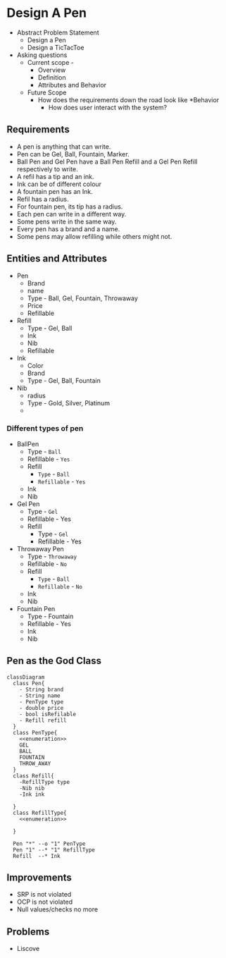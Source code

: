 # Design A Pen

* Abstract Problem Statement
  * Design a Pen
  * Design a TicTacToe
* Asking questions
  * Current scope -
    * Overview
    * Definition
    * Attributes and Behavior
  * Future Scope
    * How does the requirements down the road look like
  *Behavior
      * How does user interact with the system?

## Requirements

* A pen is anything that can write.
* Pen can be Gel, Ball, Fountain, Marker.
* Ball Pen and Gel Pen have a Ball Pen Refill and a Gel Pen Refill respectively to write.
* A refil has a tip and an ink.
* Ink can be of different colour
* A fountain pen has an Ink.
* Refil has a radius.
* For fountain pen, its tip has a radius.
* Each pen can write in a different way.
* Some pens write in the same way.
* Every pen has a brand and a name.
* Some pens may allow refilling while others might not.


## Entities and Attributes
* Pen
  * Brand
  * name
  * Type - Ball, Gel, Fountain, Throwaway
  * Price
  * Refillable
* Refill
  * Type - Gel, Ball
  * Ink
  * Nib
  * Refillable
* Ink
  * Color
  * Brand
  * Type - Gel, Ball, Fountain
* Nib
  * radius
  * Type - Gold, Silver, Platinum
  * 

### Different types of pen
* BallPen
  * Type - `Ball`
  * Refillable - `Yes`
  * Refill
    * `Type` - `Ball`
    * `Refillable` - `Yes`
  * Ink
  * Nib
* Gel Pen
  * Type - `Gel`
  * Refillable - Yes
  * Refill
    * Type - `Gel`
    * Refillable - Yes
* Throwaway Pen
  * Type - `Throwaway`
  * Refillable - `No`
  * Refill
    * `Type` - `Ball`
    * `Refillable` - `No`
  * Ink
  * Nib
* Fountain Pen
  * Type - Fountain
  * Refillable - Yes
  * Ink
  * Nib


## Pen as the God Class

```mermaid
classDiagram
  class Pen{
    - String brand
    - String name
    - PenType type
    - double price
    - bool isRefilable
    - Refill refill
  }
  class PenType{
    <<enumeration>>
    GEL
    BALL
    FOUNTAIN
    THROW_AWAY
  }
  class Refill{
    -RefillType type
    -Nib nib
    -Ink ink
    
  }
  class RefillType{
    <<enumeration>>
    
  }
  
  Pen "*" --o "1" PenType
  Pen "1" --* "1" RefillType
  Refill  --* Ink
```

## Improvements
* SRP is not violated
* OCP is not violated
* Null values/checks no more

## Problems
* Liscove